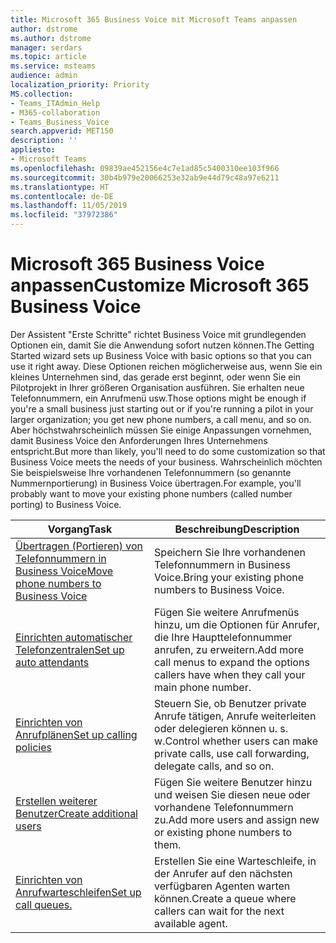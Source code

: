 ```yaml
---
title: Microsoft 365 Business Voice mit Microsoft Teams anpassen
author: dstrome
ms.author: dstrome
manager: serdars
ms.topic: article
ms.service: msteams
audience: admin
localization_priority: Priority
MS.collection:
- Teams_ITAdmin_Help
- M365-collaboration
- Teams_Business_Voice
search.appverid: MET150
description: ''
appliesto:
- Microsoft Teams
ms.openlocfilehash: 09839ae452156e4c7e1ad85c5400310ee103f966
ms.sourcegitcommit: 30b4b979e20066253e32ab9e44d79c48a97e6211
ms.translationtype: HT
ms.contentlocale: de-DE
ms.lasthandoff: 11/05/2019
ms.locfileid: "37972386"
---
```

# <a name="customize-microsoft-365-business-voice"></a><span data-ttu-id="30c7e-102">Microsoft 365 Business Voice anpassen</span><span class="sxs-lookup"><span data-stu-id="30c7e-102">Customize Microsoft 365 Business Voice</span></span>

<span data-ttu-id="30c7e-103">Der Assistent "Erste Schritte" richtet Business Voice mit grundlegenden Optionen ein, damit Sie die Anwendung sofort nutzen können.</span><span class="sxs-lookup"><span data-stu-id="30c7e-103">The Getting Started wizard sets up Business Voice with basic options so that you can use it right away.</span></span> <span data-ttu-id="30c7e-104">Diese Optionen reichen möglicherweise aus, wenn Sie ein kleines Unternehmen sind, das gerade erst beginnt, oder wenn Sie ein Pilotprojekt in Ihrer größeren Organisation ausführen. Sie erhalten neue Telefonnummern, ein Anrufmenü usw.</span><span class="sxs-lookup"><span data-stu-id="30c7e-104">Those options might be enough if you're a small business just starting out or if you're running a pilot in your larger organization; you get new phone numbers, a call menu, and so on.</span></span> <span data-ttu-id="30c7e-105">Aber höchstwahrscheinlich müssen Sie einige Anpassungen vornehmen, damit Business Voice den Anforderungen Ihres Unternehmens entspricht.</span><span class="sxs-lookup"><span data-stu-id="30c7e-105">But more than likely, you'll need to do some customization so that Business Voice meets the needs of your business.</span></span> <span data-ttu-id="30c7e-106">Wahrscheinlich möchten Sie beispielsweise Ihre vorhandenen Telefonnummern (so genannte Nummernportierung) in Business Voice übertragen.</span><span class="sxs-lookup"><span data-stu-id="30c7e-106">For example, you'll probably want to move your existing phone numbers (called number porting) to Business Voice.</span></span>

| <span data-ttu-id="30c7e-107">Vorgang</span><span class="sxs-lookup"><span data-stu-id="30c7e-107">Task</span></span>                                                          | <span data-ttu-id="30c7e-108">Beschreibung</span><span class="sxs-lookup"><span data-stu-id="30c7e-108">Description</span></span>                                                                                          |
|---------------------------------------------------------------|------------------------------------------------------------------------------------------------------|
| [<span data-ttu-id="30c7e-109">Übertragen (Portieren) von Telefonnummern in Business Voice</span><span class="sxs-lookup"><span data-stu-id="30c7e-109">Move phone numbers to Business Voice</span></span>](port-phone-numbers.md) | <span data-ttu-id="30c7e-110">Speichern Sie Ihre vorhandenen Telefonnummern in Business Voice.</span><span class="sxs-lookup"><span data-stu-id="30c7e-110">Bring your existing phone numbers to Business Voice.</span></span>                                                 |
| [<span data-ttu-id="30c7e-111">Einrichten automatischer Telefonzentralen</span><span class="sxs-lookup"><span data-stu-id="30c7e-111">Set up auto attendants</span></span>](set-up-auto-attendants.md)           | <span data-ttu-id="30c7e-112">Fügen Sie weitere Anrufmenüs hinzu, um die Optionen für Anrufer, die Ihre Haupttelefonnummer anrufen, zu erweitern.</span><span class="sxs-lookup"><span data-stu-id="30c7e-112">Add more call menus to expand the options callers have when they call your main phone number.</span></span>        |
| [<span data-ttu-id="30c7e-113">Einrichten von Anrufplänen</span><span class="sxs-lookup"><span data-stu-id="30c7e-113">Set up calling policies</span></span>](set-up-policies.md)                 | <span data-ttu-id="30c7e-114">Steuern Sie, ob Benutzer private Anrufe tätigen, Anrufe weiterleiten oder delegieren können u. s. w.</span><span class="sxs-lookup"><span data-stu-id="30c7e-114">Control whether users can make private calls, use call forwarding, delegate calls, and so on.</span></span>        |
| [<span data-ttu-id="30c7e-115">Erstellen weiterer Benutzer</span><span class="sxs-lookup"><span data-stu-id="30c7e-115">Create additional users</span></span>](create-users.md)                    | <span data-ttu-id="30c7e-116">Fügen Sie weitere Benutzer hinzu und weisen Sie diesen neue oder vorhandene Telefonnummern zu.</span><span class="sxs-lookup"><span data-stu-id="30c7e-116">Add more users and assign new or existing phone numbers to them.</span></span>                                     |
| [<span data-ttu-id="30c7e-117">Einrichten von Anrufwarteschleifen</span><span class="sxs-lookup"><span data-stu-id="30c7e-117">Set up call queues.</span></span>](set-up-call-queues.md)                   | <span data-ttu-id="30c7e-118">Erstellen Sie eine Warteschleife, in der Anrufer auf den nächsten verfügbaren Agenten warten können.</span><span class="sxs-lookup"><span data-stu-id="30c7e-118">Create a queue where callers can wait for the next available agent.</span></span>                                  |
